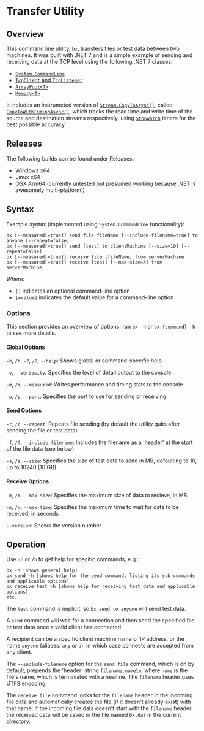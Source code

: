 # Transfer Utility

## Overview

This command line utility, `bx`, transfers files or test data between two machines. It was built with .NET 7 and
is a simple example of sending and receiving data at the TCP level using the following .NET 7 classes:

- [`System.CommandLine`](https://learn.microsoft.com/dotnet/standard/commandline/)
- [`TcpClient` and `TcpListener`](https://learn.microsoft.com/dotnet/fundamentals/networking/sockets/tcp-classes)
- [`ArrayPool<T>`](https://learn.microsoft.com/dotnet/api/system.buffers.arraypool-1)
- [`Memory<T>`](https://learn.microsoft.com/dotnet/api/system.memory-1)

It includes an instrumeted version of
[`Stream.CopyToAsync()`](https://learn.microsoft.com/dotnet/api/system.io.stream.copytoasync), called
[`CopyToWithTimingAsync()`](https://github.com/FuzzyPhilip/Transfer/blob/main/Extensions/StreamExtensions.cs#L30),
which tracks the read time and write time of the source and destination streams respectively, using
[`Stopwatch`](https://learn.microsoft.com/dotnet/api/system.diagnostics.stopwatch) timers for the best possible
accuracy.

## Releases

The following builds can be found under Releases:

- Windows x64
- Linux x64
- OSX Arm64 (currently untested but presumed working because .NET is awesomely multi-platform!)

## Syntax

Example syntax (implemented using `System.CommandLine` functionality):

``` shell
bx [--measured[=true]] send file fileName [--include-filename=true] to anyone [--repeat=false]
bx [--measured[=true]] send [test] to clientMachine [--size=10] [--repeat=false]
bx [--measured[=true]] receive file [fileName] from serverMachine
bx [--measured[=true]] receive [test] [--max-size=X] from serverMachine
```

*Where:*

- `[]` indicates an optional command-line option
- `[=value]` indicates the default value for a command-line option

### Options

This section provides an overview of options; run `bx -h` or `bx {command} -h` to see more details.

#### Global Options

`-h`, `/h`, `-?`, `/?`, `--help`: Shows global or command-specific help

`-v`, `--verbosity`: Specifies the level of detail output to the console

`-m`, `/m`, `--measured`: Writes performance and timing stats to the console

`-p`, `/p`, `--port`: Specifies the port to use for sending or receiving

#### Send Options

`-r`, `/r`, `--repeat`: Repeats file sending (by default the utility quits after sending the file or test data)

`-f`, `/f`, `--include-filename`: Includes the filename as a 'header' at the start of the file data (see below)

`-s`, `/s`, `--size`: Specifies the size of test data to send in MB, defaulting to 10, up to 10240 (10 GB)

#### Receive Options

`-m`, `/m`, `--max-size`: Specifies the maximum size of data to recieve, in MB

`-m`, `/m`, `--max-time`: Specifies the maximum time to wait for data to be received, in seconds

`--version`: Shows the version number

## Operation

Use `-h` or `/h` to get help for specific commands, e.g.:

``` shell
bx -h [shows general help]
bx send -h [shows help for the send command, listing its sub-commands and applicable options]
bx receive test -h [shows help for receiving test data and applicable options]
etc.
```

The `test` command is implicit, so `bx send to anyone` will send test data.

A `send` command will wait for a connection and then send the specified file or test data once a
valid client has connected.

A recipient can be a specific client machine name or IP address, or the name `anyone` (aliases:
`any` or `a`), in which case connects are accepted from any client.

The `--include-filename` option for the `send file` command, which is on by default, prepends the
'header' string `filename:name\n`, where `name` is the file's name, which is terminiated with a
newline. The `filename` header uses UTF8 encoding.

The `receive file` command looks for the `filename` header in the incoming file data and
automatically creates the file (if it doesn't already exist) with that name. If the incoming file
data doesn't start with the `filename` header the received data will be saved in the file named
`bx.dat` in the current directory.
